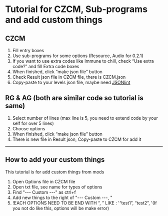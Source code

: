 # Tutorial for CZCM, Sub-programs and add custom things

## CZCM

1. Fill entry boxes
2. Use sub-programs for some options (Resource, Audio for 0.2.1)
3. If you want to use extra codes like Immune to chill, check “Use extra code?” and fill Extra code boxes
4. When finished, click “make json file” button
5. Check Result json file in CZCM file, there is CZCM.json
6. Copy-paste to your levels json file, maybe need [JSONlint](https://jsonlint.com/)

## RG & AG (both are similar code so tutorial is same)

1. Select number of lines (max line is 5, you need to extend code by your self for over 5 lines)
2. Choose options
3. When finished, click “make json file” button
4. There is new file in Result json, Copy-paste to CZCM for add it

---

## How to add your custom things

This tutorial is for add custom things from mods

1. Open Options file in CZCM file
2. Open txt file, see name for types of options
3. Find "--- Custom ---" as ctrl+f
4. Add new things to the right of "--- Custom ---, "
5. !EACH OPTIONS NEED TO BE END WITH “, ” LIKE : '“test1”, “test2”, '(If you not do like this, options will be make error)
